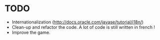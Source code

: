 TODO
====

* Internationalization (http://docs.oracle.com/javase/tutorial/i18n/)
* Clean-up and refactor the code. A lot of code is still written in french !
* Improve the game.
